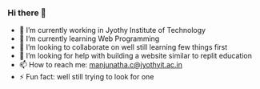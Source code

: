 ### Hi there 👋
- 🔭 I’m currently working in Jyothy Institute of Technology
- 🌱 I’m currently learning Web Programming
- 👯 I’m looking to collaborate on well still learning few things first
- 🤔 I’m looking for help with building a website similar to replit education
- 📫 How to reach me: manjunatha.c@jyothyit.ac.in
- ⚡ Fun fact: well still trying to look for one
<!--
**manjunathac21/manjunathac21** is a ✨ _special_ ✨ repository because its `README.md` (this file) appears on your GitHub profile.

Here are some ideas to get you started:

- 🔭 I’m currently working on ...
- 🌱 I’m currently learning ...
- 👯 I’m looking to collaborate on ...
- 🤔 I’m looking for help with ...
- 💬 Ask me about ...
- 📫 How to reach me: ...
- 😄 Pronouns: ...
- ⚡ Fun fact: ...
-->
